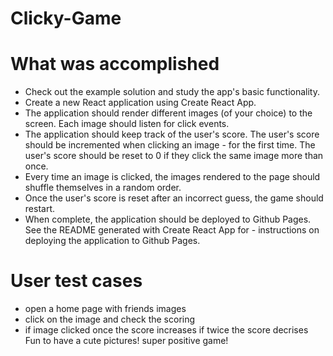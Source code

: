 # Clicky-Game

# What was accomplished 
- Check out the example solution and study the app's basic functionality.
- Create a new React application using Create React App.
- The application should render different images (of your choice) to the screen. Each image should listen for click events.
- The application should keep track of the user's score. The user's score should be incremented when clicking an image - for the first time. The user's score should be reset to 0 if they click the same image more than once.
- Every time an image is clicked, the images rendered to the page should shuffle themselves in a random order.
- Once the user's score is reset after an incorrect guess, the game should restart.
- When complete, the application should be deployed to Github Pages. See the README generated with Create React App for - instructions on deploying the application to Github Pages.

# User test cases
- open a home page with friends images
- click on the image and check the scoring
- if image clicked once the score increases if twice the score decrises 
Fun to have a cute pictures! super positive game!